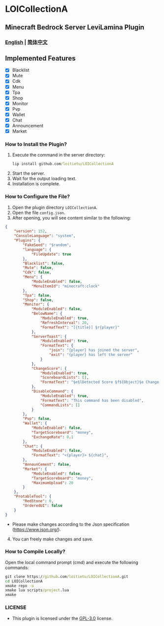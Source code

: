 # LOICollectionA
## Minecraft Bedrock Server LeviLamina Plugin

### [English](README.md) | [简体中文](README.zh.md)

## Implemented Features
- [x] Blacklist
- [x] Mute
- [x] Cdk
- [x] Menu
- [x] Tpa
- [x] Shop
- [x] Monitor
- [x] Pvp
- [x] Wallet
- [x] Chat
- [x] Announcement
- [x] Market

### How to Install the Plugin?
1. Execute the command in the server directory:
   ```cmd
   lip install github.com/loitietu/LOICollectionA
   ```
2. Start the server.
3. Wait for the output loading text.
4. Installation is complete.

### How to Configure the File?
1. Open the plugin directory `LOICollectionA`.
2. Open the file `config.json`.
3. After opening, you will see content similar to the following:
```json
{
    "version": 152,
    "ConsoleLanguage": "system",
    "Plugins": {
        "FakeSeed": "$random",
        "language": {
            "FileUpdate": true
        },
        "Blacklist": false,
        "Mute": false, 
        "Cdk": false,
        "Menu": {
            "ModuleEnabled": false,
            "MenuItemId": "minecraft:clock" 
        },
        "Tpa": false,
        "Shop": false,
        "Monitor": {
            "ModuleEnabled": false,
            "BelowName": {
                "ModuleEnabled": true,
                "RefreshInterval": 20,
                "FormatText": "[{title}] §r{player}"
            },
            "ServerToast": {
                "ModuleEnabled": true,
                "FormatText": {
                    "join": "{player} has joined the server",
                    "exit": "{player} has left the server"
                }
            },
            "ChangeScore": {
                "ModuleEnabled": true,
                "ScoreboardLists": [],
                "FormatText": "§e§lDetected Score §f${Object}§e Change §bOriginal Value: §f${OriMoney} §aChange: §f${SetMoney} §eCurrent Value: §f${GetScore}"
            },
            "DisableCommand": {
                "ModuleEnabled": true,
                "FormatText": "This command has been disabled",
                "CommandLists": []
            }
        },
        "Pvp": false,
        "Wallet": {
            "ModuleEnabled": false,
            "TargetScoreboard": "money",
            "ExchangeRate": 0.1 
        },
        "Chat": {
            "ModuleEnabled": false,
            "FormatText": "<{player}> ${chat}",
        },
        "AnnounCement": false,
        "Market": {
            "ModuleEnabled": false,
            "TargetScoreboard": "money",
            "MaximumUpload": 20
        }
    },
    "ProtableTool": {
        "RedStone": 0,
        "OrderedUI": false
    }
}
```
- Please make changes according to the Json specification (https://www.json.org/).
4. You can freely make changes and save.

### How to Compile Locally?
Open the local command prompt (cmd) and execute the following commands:
```cmd
git clone https://github.com/loitietu/LOICollectionA.git
cd LOICollectionA
xmake repo -u
xmake lua scripts/project.lua
xmake
```

### LICENSE
- This plugin is licensed under the [GPL-3.0](LICENSE) license.